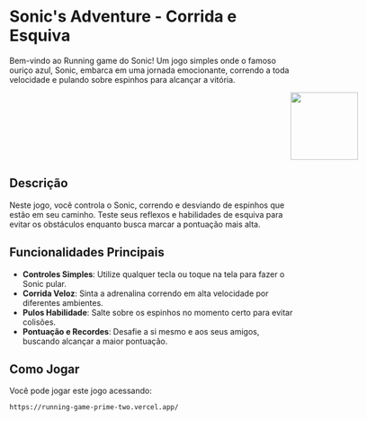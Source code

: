 # Sonic's Adventure - Corrida e Esquiva

Bem-vindo ao Running game do Sonic! Um jogo simples onde o famoso ouriço azul, Sonic, embarca em uma jornada emocionante, correndo a toda velocidade e pulando sobre espinhos para alcançar a vitória.

<img src="https://running-game-prime-two.vercel.app/assets/sonic-running.gif" style="height: 120px; left: 500px; position: relative;" />

## Descrição

Neste jogo, você controla o Sonic, correndo e desviando de espinhos que estão em seu caminho. Teste seus reflexos e habilidades de esquiva para evitar os obstáculos enquanto busca marcar a pontuação mais alta.

## Funcionalidades Principais

- **Controles Simples**: Utilize qualquer tecla ou toque na tela para fazer o Sonic pular.
- **Corrida Veloz**: Sinta a adrenalina correndo em alta velocidade por diferentes ambientes.
- **Pulos Habilidade**: Salte sobre os espinhos no momento certo para evitar colisões.
- **Pontuação e Recordes**: Desafie a si mesmo e aos seus amigos, buscando alcançar a maior pontuação.

## Como Jogar

Você pode jogar este jogo acessando:
```html
https://running-game-prime-two.vercel.app/
```
